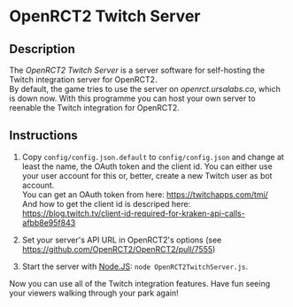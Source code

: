 # OpenRCT2 Twitch Server

## Description

The *OpenRCT2 Twitch Server* is a server software for self-hosting the Twitch integration server for OpenRCT2.  
By default, the game tries to use the server on *openrct.ursalabs.co*, which is down now. With this programme you can host your own server to reenable the Twitch integration for OpenRCT2.

## Instructions

1. Copy `config/config.json.default` to `config/config.json` and change at least the name, the OAuth token and the client id. You can either use your user account for this or, better, create a new Twitch user as bot account.  
You can get an OAuth token from here: https://twitchapps.com/tmi/  
And how to get the client id is descriped here: https://blog.twitch.tv/client-id-required-for-kraken-api-calls-afbb8e95f843  

2. Set your server's API URL in OpenRCT2's options (see https://github.com/OpenRCT2/OpenRCT2/pull/7555)

3. Start the server with [Node.JS](https://nodejs.org): `node OpenRCT2TwitchServer.js`.

Now you can use all of the Twitch integration features. Have fun seeing your viewers walking through your park again!

